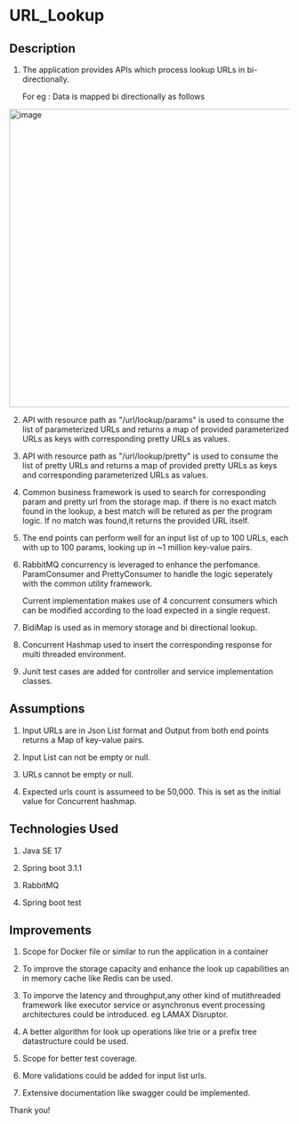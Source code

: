 # URL_Lookup


Description
-------------

1. The application provides APIs which process lookup URLs in bi-directionally.
   
   For eg : Data is mapped bi directionally as follows
   
 <img width="536" alt="image" src="https://github.com/jeenaAdhikariVeetil/URL_Lookup/assets/108806756/94f4539c-7236-4aa2-9a2f-3562b850c4ee">


2. API with resource path as "/url/lookup/params" is used to consume the list of parameterized URLs and returns a map of provided parameterized URLs as keys
   with corresponding pretty URLs as values.
   
3. API with resource path as "/url/lookup/pretty" is used to consume the list of pretty URLs and returns a map of provided pretty URLs as keys and corresponding 
   parameterized URLs as values.
   
4. Common business framework is used to search for corresponding param and pretty url from the storage map.
   if there is no exact match found in the lookup, a best match will be retured as per the program logic.
   If no match was found,it returns the provided URL itself.

5. The end points can perform well for an input list of up to 100 URLs, each with up to 100 params, looking up in ~1 million key-value pairs.
     
6. RabbitMQ concurrency is leveraged to enhance the perfomance. ParamConsumer and PrettyConsumer to handle the logic seperately with the common utility framework.
     
     Current implementation makes use of 4 concurrent consumers which can be modified according to the load expected in a single request.
   
7. BidiMap is used as in memory storage and bi directional lookup.
   
8. Concurrent Hashmap used to insert the corresponding response for multi threaded environment.
    
9. Junit test cases are added for controller and service implementation classes. 

Assumptions
--------------

1. Input URLs are in Json List format and Output from both end points returns a Map of key-value pairs.

2. Input List can not be empty or null.

3. URLs cannot be empty or null.

4. Expected urls count is assumeed to be 50,000. This is set as the initial value for Concurrent hashmap.


Technologies Used
-----------------

1. Java SE 17

2. Spring boot 3.1.1

3. RabbitMQ

4. Spring boot test

Improvements
------------
1. Scope for Docker file or similar to run the application in a container

2. To improve the storage capacity and enhance the look up capabilities an in memory cache like Redis can be used.

3. To imporve the latency and throughput,any other kind of mutithreaded framework like executor service or asynchronus event processing architectures could be introduced. 
   eg  LAMAX Disruptor.
   
4. A better algorithm for look up operations like  trie or a prefix tree datastructure could be used.
 
5. Scope for better test coverage.

6. More validations could be added for input list urls.

7. Extensive documentation like swagger could be implemented.
 

 
 Thank you!
